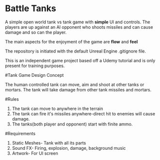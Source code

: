 # Battle Tanks

A simple open world tank vs tank game with **simple** UI and controls. The players are up against an AI opponent who shoots missiles and can cause damage and so can the player.

The main aspects for the enjoyment of the game are **flow** and **feel**

The repository is initiated with the default Unreal Engine .gitignore file. 

This is an independent game project based off a Udemy tutorial and is only present for training purposes.

#Tank Game Design Concept

The human controlled tank can move, aim and shoot at other tanks or mortars. The tank will take damage from other tank missiles and mortars.

#Rules

1. The tank can move to anywhere in the terrain
2. The tank can fire it's missiles anywhere-direct hit to enemies will cause damage.
3. The tanks(both player and opponent) start with finite ammo.

#Requirements

1. Static Meshes- Tank with all its parts
2. Sound FX- Firing, explosion, damage, background music
3. Artwork- For UI screen

